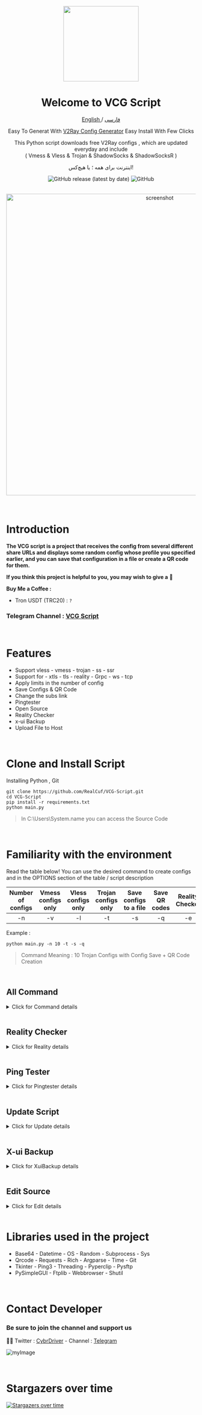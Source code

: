 <p align="center">
  <a href="https://github.com/RealCuf/VCG-Script" target="_blank" rel="noopener noreferrer">
    <picture>
      <img width="200" height="200" src="https://i.postimg.cc/kXh9Y0TD/v-logo-yellow.png">
    </picture>
  </a>
</p>

<h1 align="center"/>Welcome to VCG Script</h1>

<p align="center">
	<a href="./README.md">
	English
	</a>
	/
	<a href="./README-fa.md">
	فارسی
	</a>

</p>

<p align="center">
Easy To Generat With <a href="https://github.com/RealCuf/VCG-Script">V2Ray Config Generator</a> Easy Install With Few Clicks
</p>

<p align="center">This Python script downloads free V2Ray configs , which are updated everyday and include <br>( Vmess & Vless & Trojan & ShadowSocks & ShadowSocksR )</p>
<p align="center">اینترنت برای همه ؛ یا هیچ‌کس!</p>
<div align=center>
  
<!-- ![GitHub all releases](https://img.shields.io/github/downloads/iDehghan/VCG-Script/total?color=white&style=for-the-badge) -->
![GitHub release (latest by date)](https://img.shields.io/github/v/release/RealCuf/VCG-Script?color=white&style=for-the-badge)
![GitHub](https://img.shields.io/github/license/RealCuf/VCG-Script?color=white&style=for-the-badge)

</div>

<br>
<div align="center"> 
  <img src="https://s6.uplod.ir/i/01098/mweuncjsrnst.png" alt="screenshot" width="800" height="auto"/>
</div>  
<br>

<br>

# Introduction

**The VCG script is a project that receives the config from several different share URLs and displays some random config whose profile you specified earlier, and you can save that configuration in a file or create a QR code for them.**

**If you think this project is helpful to you, you may wish to give a** :star2:

**Buy Me a Coffee :**

- Tron USDT (TRC20) : `?`

### Telegram Channel : [VCG Script](https://t.me/VCGScript)

<br>

# Features

- Support vless - vmess - trojan - ss - ssr
- Support for - xtls - tls - reality - Grpc - ws - tcp
- Apply limits in the number of config
- Save Configs & QR Code
- Change the subs link
- Pingtester
- Open Source
- Reality Checker
- x-ui Backup
- Upload File to Host

<br>

# Clone and Install Script

Installing Python , Git

```
git clone https://github.com/RealCuf/VCG-Script.git
cd VCG-Script
pip install -r requirements.txt
python main.py
```
> In C:\Users\System.name you can access the Source Code

<br>

# Familiarity with the environment

Read the table below!
You can use the desired command to create configs and in the OPTIONS section of the table / script description

|Number of configs|Vmess configs only|Vless configs only|Trojan configs only|Save configs to a file|Save QR codes|Reality Checker|Pingtester|x-ui Backup|Upload File
|:---:|:---:|:---:|:---:|:---:|:---:|:---:|:---:|:---:|:---:|
|-n| -v| -l| -t| -s| -q| -e| -p| -b| -o|

Example :

````
python main.py -n 10 -t -s -q
````
> Command Meaning : 10 Trojan Configs with Config Save + QR Code Creation

<br>

## All Command

<details>
  <summary>Click for Command details</summary>

<br>

Usage :  `python main.py [Options]`

| Command | Alternative command               | Action                           |
| :----: | ---------------------------------- | -------------------------------- |
| `-n`  | `--number`                          | Number of Configs - Default : 5  |
| `-v`  | `--vmess`                           | Vmess Configs only               |
| `-l`  | `--vless`                           | Vless Configs only               |
| `-t`  | `--trojan`                          | Trojan Configs only              |
| `-h`  | `--shadowsocks`                     | ShadowSocks Configs only         |
| `-a`  | `--shadowsocksr`                    | ShadowSocksR Configs only        |
| `-r`  | `--reality`                         | Reality Checker                  |
| `-s`  | `--save`                            | Save Configs                     |
| `-q`  | `--qr`                              | Save QR codes                    |
| `-b`  | `--backup`                          | x-ui Backup                      |
| `-p`  | `--ping`                            | Pingtester                       |
| `-o`  | `--host`                            | Upload File to Host              |
| `-u`  | `--update`                          | Update Script                    |

</details>

<br>

## Reality Checker

<details>
  <summary>Click for  Reality details</summary>

  <br>
  
   - You can extract the config that has a Reality by adding a -r or -reality command.
   ```
   python main.py -n 10 -l -r -s -q
   ```
   > Command Meaning : 10 vless Configs with Config Save + QR Code Creation + Reality

  <br>
   
</details>

<br>

## Ping Tester

<details>
  <summary>Click for Pingtester details</summary>

  <br>
  
   - To ping a txt file that contains a number of config, use the following command
   ```
   python main.py -p
   ```
   - Then tap Select File and in the conf folder, select the txt file you want

  <br>

  <a><img alt="VCG" src="https://i.ibb.co/8M8xx38/image.png"></a>
   
</details>

<br>

## Update Script

<details>
  <summary>Click for Update details</summary>

  <br>
  
   ```
   python main.py -u
   ```
   > Backup conf and qr and database folders before updating
   
</details>

<br>

## X-ui Backup

<details>
  <summary>Click for  XuiBackup details</summary>

  <br>
  
   - Use the following command to back up the panel
   ```
   python main.py -b
   ```
   - In the data section, write your server information
> ip , port , user , password , remote_path

  <br>
   
</details>

<br>

## Edit Source

<details>
  <summary>Click for Edit details</summary>

  <br>

- In the DECODED_URLS sections, ENCODED_URLS you can choose your favorite Subscribtion link!
  
```python
# URLs for configs not encoded in a base64 string
DECODED_URLS = [
    "https://raw.githubusercontent.com/mahdibland/ShadowsocksAggregator/master/sub/sub_merge.txt",
    "https://raw.githubusercontent.com/awesome-vpn/awesome-vpn/master/all",
    "https://raw.githubusercontent.com/freefq/free/master/v2",
    "https://raw.fastgit.org/ripaojiedian/freenode/main/sub",
]

# URLs for configs encoded in a base64 string
ENCODED_URLS = [
    "https://raw.githubusercontent.com/Bardiafa/Free-V2ray-Config/main/Splitted-By-Protocol/vmess.txt",
    "https://raw.githubusercontent.com/Bardiafa/Free-V2ray-Config/main/Splitted-By-Protocol/vless.txt",
    "https://raw.githubusercontent.com/Bardiafa/Free-V2ray-Config/main/Splitted-By-Protocol/trojan.txt",
]
```
   
</details>

<br>

# Libraries used in the project

- Base64 - Datetime - OS - Random - Subprocess - Sys
- Qrcode - Requests - Rich - Argparse - Time - Git
- Tkinter - Ping3 - Threading - Pyperclip - Pysftp
- PySimpleGUI - Ftplib - Webbrowser - Shutil

<br>

# Contact Developer
### Be sure to join the channel and support us

😶‍🌫️ Twitter : [CybrDriver](https://twitter.com/CybrDriver) -
Channel : [Telegram](https://t.me/VCGScript)

![myImage](https://media.giphy.com/media/XRB1uf2F9bGOA/giphy.gif)

<br>

# Stargazers over time
<!---![GitHub View](https://views.whatilearened.today/views/github/RealCuf/VCG-Script.svg)--->
[![Stargazers over time](https://starchart.cc/RealCuf/VCG-Script.svg)](https://starchart.cc/RealCuf/VCG-Script)

